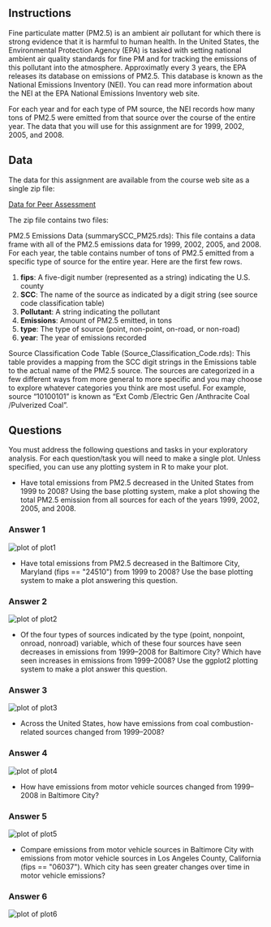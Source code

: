 ## Instructions

Fine particulate matter (PM2.5) is an ambient air pollutant for which there is strong evidence that it is harmful to human health. In the United States, the Environmental Protection Agency (EPA) is tasked with setting national ambient air quality standards for fine PM and for tracking the emissions of this pollutant into the atmosphere. Approximatly every 3 years, the EPA releases its database on emissions of PM2.5. This database is known as the National Emissions Inventory (NEI). You can read more information about the NEI at the EPA National Emissions Inventory web site.

For each year and for each type of PM source, the NEI records how many tons of PM2.5 were emitted from that source over the course of the entire year. The data that you will use for this assignment are for 1999, 2002, 2005, and 2008.

## Data

The data for this assignment are available from the course web site as a single zip file:

<a href="https://d396qusza40orc.cloudfront.net/exdata%2Fdata%2FNEI_data.zip">Data for Peer Assessment</a>

The zip file contains two files:

PM2.5 Emissions Data (summarySCC_PM25.rds): This file contains a data frame with all of the PM2.5 emissions data for 1999, 2002, 2005, and 2008. For each year, the table contains number of tons of PM2.5 emitted from a specific type of source for the entire year. Here are the first few rows.

<ol>
<li><b>fips</b>: A five-digit number (represented as a string) indicating the U.S. county
<li><b>SCC</b>: The name of the source as indicated by a digit string (see source code classification table)
<li><b>Pollutant</b>: A string indicating the pollutant
<li><b>Emissions</b>: Amount of PM2.5 emitted, in tons
 <li><b>type</b>: The type of source (point, non-point, on-road, or non-road)
 <li><b>year</b>: The year of emissions recorded
</ol>

Source Classification Code Table (Source_Classification_Code.rds): This table provides a mapping from the SCC digit strings in the Emissions table to the actual name of the PM2.5 source. The sources are categorized in a few different ways from more general to more specific and you may choose to explore whatever categories you think are most useful. For example, source “10100101” is known as “Ext Comb /Electric Gen /Anthracite Coal /Pulverized Coal”.

## Questions

You must address the following questions and tasks in your exploratory analysis. For each question/task you will need to make a single plot. Unless specified, you can use any plotting system in R to make your plot.

* <b> </b> Have total emissions from PM2.5 decreased in the United States from 1999 to 2008? Using the base plotting system, make a plot showing the total PM2.5 emission from all sources for each of the years 1999, 2002, 2005, and 2008.

### Answer 1
![plot of plot1](plot1.png) 

* <b> </b> Have total emissions from PM2.5 decreased in the Baltimore City, Maryland (fips == "24510") from 1999 to 2008? Use the base plotting system to make a plot answering this question.

### Answer 2
![plot of plot2](plot2.png) 

* <b> </b> Of the four types of sources indicated by the type (point, nonpoint, onroad, nonroad) variable, which of these four sources have seen decreases in emissions from 1999–2008 for Baltimore City? Which have seen increases in emissions from 1999–2008? Use the ggplot2 plotting system to make a plot answer this question.

### Answer 3
![plot of plot3](plot3.png) 

* <b> </b> Across the United States, how have emissions from coal combustion-related sources changed from 1999–2008?

### Answer 4
![plot of plot4](plot4.png) 

* <b> </b> How have emissions from motor vehicle sources changed from 1999–2008 in Baltimore City?

### Answer 5
![plot of plot5](plot5.png) 

* <b> </b> Compare emissions from motor vehicle sources in Baltimore City with emissions from motor vehicle sources in Los Angeles County, California (fips == "06037"). Which city has seen greater changes over time in motor vehicle emissions?

### Answer 6
![plot of plot6](plot6.png) 
